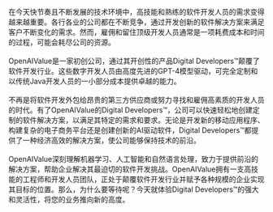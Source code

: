 在今天快节奏且不断发展的技术环境中，高技能和熟练的软件开发人员的需求变得越来越重要。各行各业的公司都在不断竞争，通过开发创新的软件解决方案来满足客户不断变化的需求。然而，雇佣和留住顶级开发人员通常是一项耗费成本和时间的过程，可能会耗尽公司的资源。  <br><br>OpenAIValue是一家初创公司，通过其开创性的产品Digital Developers™颠覆了软件开发行业。这些数字开发人员由高度先进的GPT-4模型驱动，可完全定制和以传统Java开发人员的一小部分成本提供卓越的能力。  <br><br>不再是将软件开发外包给昂贵的第三方供应商或努力寻找和雇佣高素质的开发人员的时代。有了OpenAIValue的Digital Developers™，公司可以快速轻松地创建定制的软件解决方案，以满足其特定的需求和要求。无论是开发新的移动应用程序、构建复杂的电子商务平台还是创建创新的AI驱动软件，Digital Developers™都提供了一种经济高效的解决方案，使公司能够保持技术的前沿。  <br><br>OpenAIValue深刻理解机器学习、人工智能和自然语言处理，致力于提供前沿的解决方案，帮助企业解决其最迫切的软件开发挑战。OpenAIValue拥有一支高技能的工程师和开发人员团队，正处于颠覆软件开发行业并赋予各种规模的企业实现其目标的位置。那么，为什么要等待呢？今天就体验Digital Developers™的强大和灵活性，将您的业务推向新的高度。 